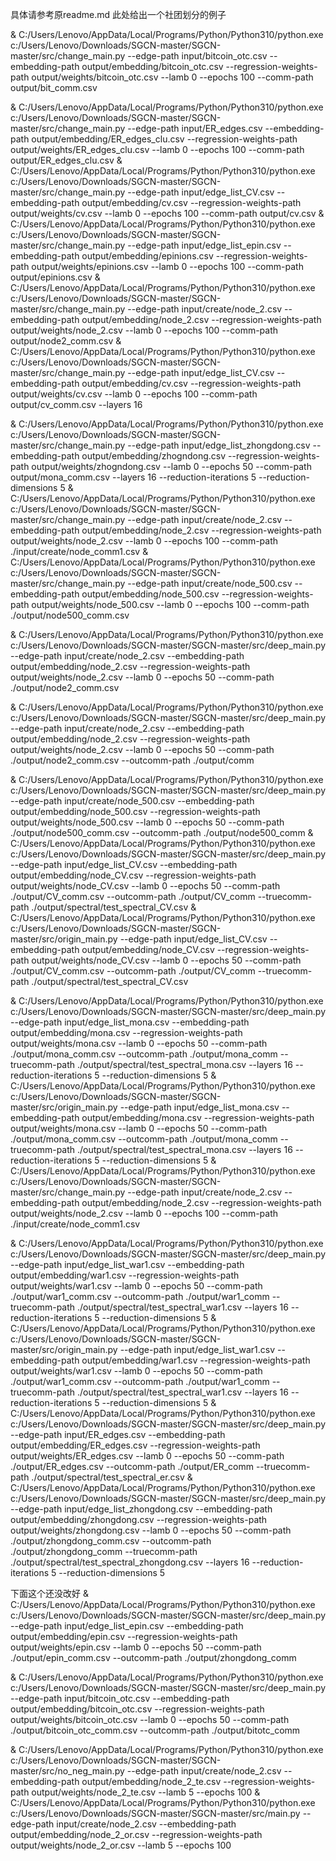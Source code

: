 具体请参考原readme.md
此处给出一个社团划分的例子



& C:/Users/Lenovo/AppData/Local/Programs/Python/Python310/python.exe c:/Users/Lenovo/Downloads/SGCN-master/SGCN-master/src/change_main.py --edge-path input/bitcoin_otc.csv --embedding-path output/embedding/bitcoin_otc.csv --regression-weights-path output/weights/bitcoin_otc.csv --lamb 0 --epochs 100 --comm-path output/bit_comm.csv

& C:/Users/Lenovo/AppData/Local/Programs/Python/Python310/python.exe c:/Users/Lenovo/Downloads/SGCN-master/SGCN-master/src/change_main.py --edge-path input/ER_edges.csv --embedding-path output/embedding/ER_edges_clu.csv --regression-weights-path output/weights/ER_edges_clu.csv --lamb 0 --epochs 100 --comm-path output/ER_edges_clu.csv
& C:/Users/Lenovo/AppData/Local/Programs/Python/Python310/python.exe c:/Users/Lenovo/Downloads/SGCN-master/SGCN-master/src/change_main.py --edge-path input/edge_list_CV.csv --embedding-path output/embedding/cv.csv --regression-weights-path output/weights/cv.csv --lamb 0 --epochs 100 --comm-path output/cv.csv
& C:/Users/Lenovo/AppData/Local/Programs/Python/Python310/python.exe c:/Users/Lenovo/Downloads/SGCN-master/SGCN-master/src/change_main.py --edge-path input/edge_list_epin.csv --embedding-path output/embedding/epinions.csv --regression-weights-path output/weights/epinions.csv --lamb 0 --epochs 100 --comm-path output/epinions.csv
& C:/Users/Lenovo/AppData/Local/Programs/Python/Python310/python.exe c:/Users/Lenovo/Downloads/SGCN-master/SGCN-master/src/change_main.py --edge-path input/create/node_2.csv --embedding-path output/embedding/node_2.csv --regression-weights-path output/weights/node_2.csv --lamb 0 --epochs 100 --comm-path output/node2_comm.csv
& C:/Users/Lenovo/AppData/Local/Programs/Python/Python310/python.exe c:/Users/Lenovo/Downloads/SGCN-master/SGCN-master/src/change_main.py --edge-path input/edge_list_CV.csv --embedding-path output/embedding/cv.csv --regression-weights-path output/weights/cv.csv --lamb 0 --epochs 100 --comm-path output/cv_comm.csv --layers 16

& C:/Users/Lenovo/AppData/Local/Programs/Python/Python310/python.exe c:/Users/Lenovo/Downloads/SGCN-master/SGCN-master/src/change_main.py --edge-path input/edge_list_zhongdong.csv --embedding-path output/embedding/zhogndong.csv --regression-weights-path output/weights/zhogndong.csv --lamb 0 --epochs 50 --comm-path output/mona_comm.csv --layers 16 --reduction-iterations 5 --reduction-dimensions 5
& C:/Users/Lenovo/AppData/Local/Programs/Python/Python310/python.exe c:/Users/Lenovo/Downloads/SGCN-master/SGCN-master/src/change_main.py --edge-path input/create/node_2.csv --embedding-path output/embedding/node_2.csv --regression-weights-path output/weights/node_2.csv --lamb 0 --epochs 100 --comm-path ./input/create/node_comm1.csv
& C:/Users/Lenovo/AppData/Local/Programs/Python/Python310/python.exe c:/Users/Lenovo/Downloads/SGCN-master/SGCN-master/src/change_main.py --edge-path input/create/node_500.csv --embedding-path output/embedding/node_500.csv --regression-weights-path output/weights/node_500.csv --lamb 0 --epochs 100 --comm-path ./output/node500_comm.csv

& C:/Users/Lenovo/AppData/Local/Programs/Python/Python310/python.exe c:/Users/Lenovo/Downloads/SGCN-master/SGCN-master/src/deep_main.py --edge-path input/create/node_2.csv --embedding-path output/embedding/node_2.csv --regression-weights-path output/weights/node_2.csv --lamb 0 --epochs 50 --comm-path ./output/node2_comm.csv

& C:/Users/Lenovo/AppData/Local/Programs/Python/Python310/python.exe c:/Users/Lenovo/Downloads/SGCN-master/SGCN-master/src/deep_main.py --edge-path input/create/node_2.csv --embedding-path output/embedding/node_2.csv --regression-weights-path output/weights/node_2.csv --lamb 0 --epochs 50 --comm-path ./output/node2_comm.csv --outcomm-path ./output/comm

& C:/Users/Lenovo/AppData/Local/Programs/Python/Python310/python.exe c:/Users/Lenovo/Downloads/SGCN-master/SGCN-master/src/deep_main.py --edge-path input/create/node_500.csv --embedding-path output/embedding/node_500.csv --regression-weights-path output/weights/node_500.csv --lamb 0 --epochs 50 --comm-path ./output/node500_comm.csv --outcomm-path ./output/node500_comm 
& C:/Users/Lenovo/AppData/Local/Programs/Python/Python310/python.exe c:/Users/Lenovo/Downloads/SGCN-master/SGCN-master/src/deep_main.py --edge-path input/edge_list_CV.csv --embedding-path output/embedding/node_CV.csv --regression-weights-path output/weights/node_CV.csv --lamb 0 --epochs 50 --comm-path ./output/CV_comm.csv --outcomm-path ./output/CV_comm --truecomm-path ./output/spectral/test_spectral_CV.csv
& C:/Users/Lenovo/AppData/Local/Programs/Python/Python310/python.exe c:/Users/Lenovo/Downloads/SGCN-master/SGCN-master/src/origin_main.py --edge-path input/edge_list_CV.csv --embedding-path output/embedding/node_CV.csv --regression-weights-path output/weights/node_CV.csv --lamb 0 --epochs 50 --comm-path ./output/CV_comm.csv --outcomm-path ./output/CV_comm --truecomm-path ./output/spectral/test_spectral_CV.csv

& C:/Users/Lenovo/AppData/Local/Programs/Python/Python310/python.exe c:/Users/Lenovo/Downloads/SGCN-master/SGCN-master/src/deep_main.py --edge-path input/edge_list_mona.csv --embedding-path output/embedding/mona.csv --regression-weights-path output/weights/mona.csv --lamb 0 --epochs 50 --comm-path ./output/mona_comm.csv --outcomm-path ./output/mona_comm --truecomm-path ./output/spectral/test_spectral_mona.csv --layers 16 --reduction-iterations 5 --reduction-dimensions 5
& C:/Users/Lenovo/AppData/Local/Programs/Python/Python310/python.exe c:/Users/Lenovo/Downloads/SGCN-master/SGCN-master/src/origin_main.py --edge-path input/edge_list_mona.csv --embedding-path output/embedding/mona.csv --regression-weights-path output/weights/mona.csv --lamb 0 --epochs 50 --comm-path ./output/mona_comm.csv --outcomm-path ./output/mona_comm --truecomm-path ./output/spectral/test_spectral_mona.csv --layers 16 --reduction-iterations 5 --reduction-dimensions 5
& C:/Users/Lenovo/AppData/Local/Programs/Python/Python310/python.exe c:/Users/Lenovo/Downloads/SGCN-master/SGCN-master/src/change_main.py --edge-path input/create/node_2.csv --embedding-path output/embedding/node_2.csv --regression-weights-path output/weights/node_2.csv --lamb 0 --epochs 100 --comm-path ./input/create/node_comm1.csv

& C:/Users/Lenovo/AppData/Local/Programs/Python/Python310/python.exe c:/Users/Lenovo/Downloads/SGCN-master/SGCN-master/src/deep_main.py --edge-path input/edge_list_war1.csv --embedding-path output/embedding/war1.csv --regression-weights-path output/weights/war1.csv --lamb 0 --epochs 50 --comm-path ./output/war1_comm.csv --outcomm-path ./output/war1_comm --truecomm-path ./output/spectral/test_spectral_war1.csv --layers 16 --reduction-iterations 5 --reduction-dimensions 5
& C:/Users/Lenovo/AppData/Local/Programs/Python/Python310/python.exe c:/Users/Lenovo/Downloads/SGCN-master/SGCN-master/src/origin_main.py --edge-path input/edge_list_war1.csv --embedding-path output/embedding/war1.csv --regression-weights-path output/weights/war1.csv --lamb 0 --epochs 50 --comm-path ./output/war1_comm.csv --outcomm-path ./output/war1_comm --truecomm-path ./output/spectral/test_spectral_war1.csv --layers 16 --reduction-iterations 5 --reduction-dimensions 5
& C:/Users/Lenovo/AppData/Local/Programs/Python/Python310/python.exe c:/Users/Lenovo/Downloads/SGCN-master/SGCN-master/src/deep_main.py --edge-path input/ER_edges.csv --embedding-path output/embedding/ER_edges.csv --regression-weights-path output/weights/ER_edges.csv --lamb 0 --epochs 50 --comm-path ./output/ER_edges.csv --outcomm-path ./output/ER_comm --truecomm-path ./output/spectral/test_spectral_er.csv 
& C:/Users/Lenovo/AppData/Local/Programs/Python/Python310/python.exe c:/Users/Lenovo/Downloads/SGCN-master/SGCN-master/src/deep_main.py --edge-path input/edge_list_zhongdong.csv --embedding-path output/embedding/zhongdong.csv --regression-weights-path output/weights/zhongdong.csv --lamb 0 --epochs 50 --comm-path ./output/zhongdong_comm.csv --outcomm-path ./output/zhongdong_comm --truecomm-path ./output/spectral/test_spectral_zhongdong.csv --layers 16 --reduction-iterations 5 --reduction-dimensions 5

下面这个还没改好
& C:/Users/Lenovo/AppData/Local/Programs/Python/Python310/python.exe c:/Users/Lenovo/Downloads/SGCN-master/SGCN-master/src/deep_main.py --edge-path input/edge_list_epin.csv --embedding-path output/embedding/epin.csv --regression-weights-path output/weights/epin.csv --lamb 0 --epochs 50 --comm-path ./output/epin_comm.csv --outcomm-path ./output/zhongdong_comm

& C:/Users/Lenovo/AppData/Local/Programs/Python/Python310/python.exe c:/Users/Lenovo/Downloads/SGCN-master/SGCN-master/src/deep_main.py --edge-path input/bitcoin_otc.csv --embedding-path output/embedding/bitcoin_otc.csv --regression-weights-path output/weights/bitcoin_otc.csv --lamb 0 --epochs 50 --comm-path ./output/bitcoin_otc_comm.csv --outcomm-path ./output/bitotc_comm 


& C:/Users/Lenovo/AppData/Local/Programs/Python/Python310/python.exe c:/Users/Lenovo/Downloads/SGCN-master/SGCN-master/src/no_neg_main.py --edge-path input/create/node_2.csv --embedding-path output/embedding/node_2_te.csv --regression-weights-path output/weights/node_2_te.csv --lamb 5 --epochs 100
& C:/Users/Lenovo/AppData/Local/Programs/Python/Python310/python.exe c:/Users/Lenovo/Downloads/SGCN-master/SGCN-master/src/main.py --edge-path input/create/node_2.csv --embedding-path output/embedding/node_2_or.csv --regression-weights-path output/weights/node_2_or.csv --lamb 5 --epochs 100